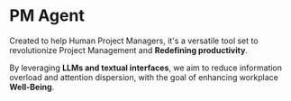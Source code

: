 # PM Agent
Created to help Human Project Managers, it's a versatile tool set to 
revolutionize Project Management and **Redefining productivity**.


By leveraging **LLMs and textual interfaces**, we aim to reduce information 
overload and attention dispersion, with the goal of enhancing workplace **Well-Being**.
